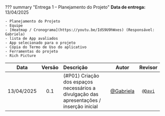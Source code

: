 ??? summary "Entrega 1 – Planejamento do Projeto" 
    **Data de entrega:** 13/04/2025

    - Planejamento do Projeto
    - Equipe
    - [Heatmap / Cronograma](https://youtu.be/IdS9U9hWxes) (Responsável: Gabriela)
    - lista de App avaliados
    - App selecionado para o projeto
    - Cópia do Termo de Uso do aplicativo 
    - Ferramentas do projeto 
    - Rich Picture


| Data       | Versão | Descrição                                 | Autor                                      | Revisor                                     |
| :--------: | :----: | :---------------------------------------- | :----------------------------------------: | :----------------------------------------: |
| 13/04/2025 |  0.1   | (#P01) Criação dos espaços necessários a divulgação das apresentações / inserção inicial | [@Gabriela](https://github.com/gaubiela)   | [`@Davi`](https://github.com/daviRolvr) |